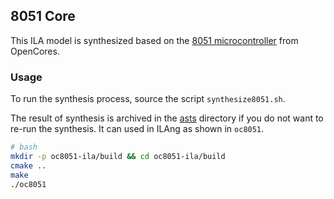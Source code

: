 ## 8051 Core
This ILA model is synthesized based on the [8051 microcontroller](https://opencores.org/projects/8051) from OpenCores. 

### Usage
To run the synthesis process, source the script `synthesize8051.sh`. 

The result of synthesis is archived in the [asts](asts) directory if you do not want to re-run the synthesis. 
It can used in ILAng as shown in `oc8051`. 

``` bash
# bash
mkdir -p oc8051-ila/build && cd oc8051-ila/build
cmake .. 
make
./oc8051
```
